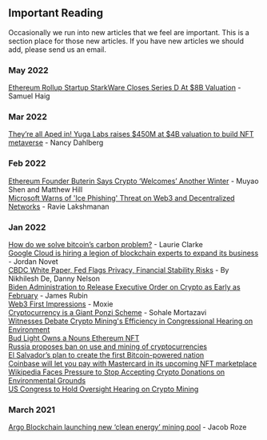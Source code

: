 ## Important Reading

Occasionally we run into new articles that we feel are important. This is a section place for those new articles. If you have new articles we should add, please send us an email.

### May 2022
[Ethereum Rollup Startup StarkWare Closes Series D At $8B Valuation](https://thedefiant.io/ethereum-rollup-startup-starkware-closes-series-d-at-8b-valuation/) - Samuel Haig  

### Mar 2022
[They’re all Aped in! Yuga Labs raises $450M at $4B valuation to build NFT metaverse](https://refreshmiami.com/theyre-all-aped-in-yuga-labs-raises-450m-at-4b-valuation-to-build-nft-metaverse/) - Nancy Dahlberg  

### Feb 2022

[Ethereum Founder Buterin Says Crypto ‘Welcomes’ Another Winter](https://www.bloomberg.com/news/articles/2022-02-19/ethereum-founder-buterin-says-crypto-welcomes-another-winter) - Muyao Shen and Matthew Hill  
[Microsoft Warns of 'Ice Phishing' Threat on Web3 and Decentralized Networks](https://thehackernews.com/2022/02/microsoft-warns-of-ice-phishing-threat.html) - Ravie Lakshmanan  

### Jan 2022

[How do we solve bitcoin’s carbon problem?](https://www.theguardian.com/technology/2022/jan/30/how-do-we-solve-bitcoins-carbon-problem) - Laurie Clarke  
[Google Cloud is hiring a legion of blockchain experts to expand its business](https://www.cnbc.com/amp/2022/01/27/google-cloud-blockchain-team-to-seek-new-business.html) - Jordan Novet  
[CBDC White Paper, Fed Flags Privacy, Financial Stability Risks](https://www.coindesk.com/policy/2022/01/20/federal-reserve-highlights-privacy-financial-stability-concerns-in-cbdc-white-paper) - By Nikhilesh De, Danny Nelson  
[Biden Administration to Release Executive Order on Crypto as Early as February](https://www.coindesk.com/policy/2022/01/24/biden-administration-to-release-executive-order-on-crypto-as-early-as-february-report) - James Rubin  
[Web3 First Impressions](https://moxie.org/2022/01/07/web3-first-impressions.html) - Moxie  
[Cryptocurrency is a Giant Ponzi Scheme](https://jacobinmag.com/2022/01/cryptocurrency-scam-blockchain-bitcoin-economy-decentralization) - Sohale Mortazavi  
[Witnesses Debate Crypto Mining's Efficiency in Congressional Hearing on Environment](https://www.coindesk.com/policy/2022/01/21/witnesses-debate-crypto-minings-efficiency-in-congressional-hearing-on-environment)  
[Bud Light Owns a Nouns Ethereum NFT](https://decrypt.co/90860/bud-light-nouns-ethereum-nft-super-bowl-ad)  
[Russia proposes ban on use and mining of cryptocurrencies](https://www.cnbc.com/2022/01/20/russian-central-bank-proposes-banning-cryptocurrencies-crypto-mining.html)  
[El Salvador’s plan to create the first Bitcoin-powered nation](https://fortune.com/2022/01/19/el-salvador-bitcoin-economy-distressed-debt)  
[Coinbase will let you pay with Mastercard in its upcoming NFT marketplace](https://www.theverge.com/2022/1/18/22889359/coinbase-mastercard-nft-marketplace-payments)  
[Wikipedia Faces Pressure to Stop Accepting Crypto Donations on Environmental Grounds](https://www.coindesk.com/business/2022/01/12/wikipedia-faces-pressure-to-stop-accepting-crypto-donations-on-environmental-grounds)  
[US Congress to Hold Oversight Hearing on Crypto Mining](https://www.coindesk.com/policy/2022/01/06/us-congress-organizing-oversight-hearing-on-crypto-minings-environmental-footprint-report)  

### March 2021

[Argo Blockchain launching new ‘clean energy’ mining pool](https://coingeek.com/argo-blockchain-launching-new-clean-energy-mining-pool) - Jacob Roze 